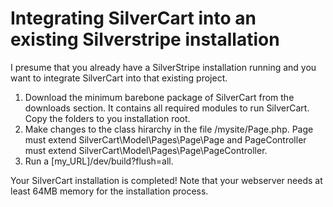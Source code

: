 # Integrating SilverCart into an existing Silverstripe installation

 I presume that you already have a SilverStripe installation running and you want to integrate SilverCart into that existing project.

1. Download the minimum barebone package of SilverCart from the downloads section. It contains all required modules to run SilverCart. Copy the folders to you installation root.
2. Make changes to the class hirarchy in the file /mysite/Page.php. Page must extend SilverCart\Model\Pages\Page\Page and PageController must extend SilverCart\Model\Pages\Page\PageController.
3. Run a [my_URL]/dev/build?flush=all.

Your SilverCart installation is completed! Note that your webserver needs at least 64MB memory for the installation process. 